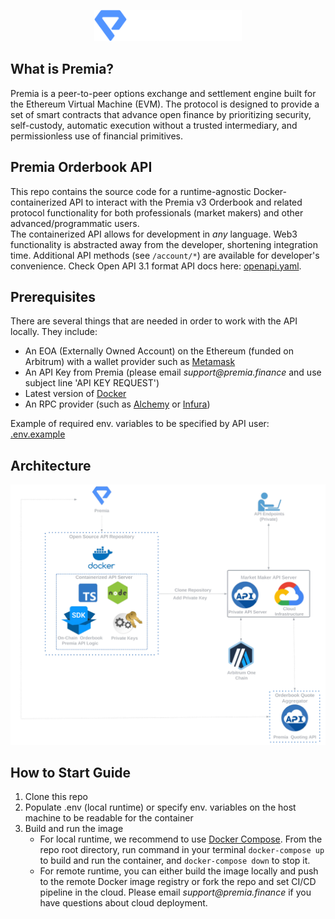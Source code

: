 <p align="center">
  <img src="img/premia.png" alt='logo' height="50">
</p>

## What is Premia?
Premia is a peer-to-peer options exchange and settlement engine built for the Ethereum Virtual Machine (EVM). 
The protocol is designed to provide a set of smart contracts that advance open finance by prioritizing security, 
self-custody, automatic execution without a trusted intermediary, and permissionless use of financial primitives.

## Premia Orderbook API
This repo contains the source code for a runtime-agnostic Docker-containerized API to  interact with the Premia v3 Orderbook and related protocol functionality for both professionals (market makers) and other advanced/programmatic users.   
The containerized API allows for development in _any_ language. Web3 functionality is abstracted away from the developer, shortening integration time.
Additional API methods (see `/account/*`) are available for developer's convenience.
Check Open API 3.1 format API docs here: [openapi.yaml](openapi.yaml).

## Prerequisites
There are several things that are needed in order to work with the API locally. They include:

- An EOA (Externally Owned Account) on the Ethereum (funded on Arbitrum) with a wallet provider such as [Metamask](https://metamask.io/)
- An API Key from Premia (please email _support@premia.finance_ and use subject line 'API KEY REQUEST')
- Latest version of [Docker](https://docs.docker.com/get-docker/)
- An RPC provider (such as [Alchemy](https://www.alchemy.com/) or [Infura](https://www.infura.io/))

Example of required env. variables to be specified by API user: [.env.example](.env.example)

## Architecture
<p align="center">
  <img src="img/architecture.png" alt='architecture' width="600">
</p>

## How to Start Guide
1. Clone this repo
2. Populate .env (local runtime) or specify env. variables on the host machine to be readable for the container
3. Build and run the image
   - For local runtime, we recommend to use [Docker Compose](https://docs.docker.com/compose/). From the repo root directory, run command in your terminal `docker-compose up` to build and run the container, and `docker-compose down` to stop it.
   - For remote runtime, you can either build the image locally and push to the remote Docker image registry or fork the repo and set CI/CD pipeline in the cloud. Please email _support@premia.finance_ if you have questions about cloud deployment.
